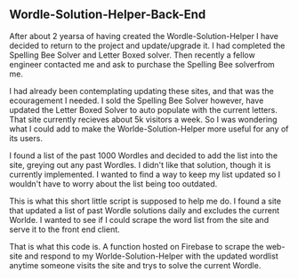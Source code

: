 ## Wordle-Solution-Helper-Back-End

After about 2 yearsa of having created the Wordle-Solution-Helper I have decided to return to the project and update/upgrade it. I had completed the Spelling Bee Solver and Letter Boxed solver. Then recently a fellow engineer contacted me and ask to purchase the Spelling Bee solverfrom me. 

I had already been contemplating updating these sites, and that was the ecouragement I needed. I sold the Spelling Bee Solver however, have updated the Letter Boxed Solver to auto populate with the current letters. That site currently recieves about 5k visitors a week. So I was wondering what I could add to make the Worlde-Solution-Helper more useful for any of its users.

I found a list of the past 1000 Wordles and decided to add the list into the site, greying out any past Wordles. I didn't like that solution, though it is currently implemented. I wanted to find a way to keep my list updated so I wouldn't have to worry about the list being too outdated. 

This is what this short little script is supposed to help me do. I found a site that updated a list of past Wordle solutions daily and excludes the current Worlde. I wanted to see if I could scrape the word list from the site and serve it to the front end client. 

That is what this code is. A function hosted on Firebase to scrape the web-site and respond to my Worlde-Solution-Helper with the updated wordlist anytime someone visits the site and trys to solve the current Wordle.

